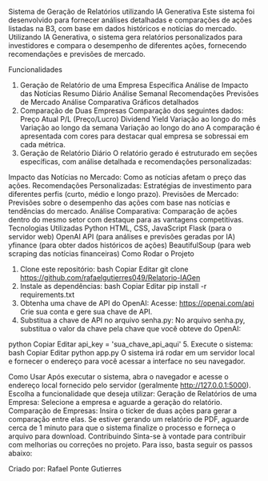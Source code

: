 Sistema de Geração de Relatórios utilizando IA Generativa
Este sistema foi desenvolvido para fornecer análises detalhadas e comparações de ações listadas na B3, com base em dados históricos e notícias do mercado. Utilizando IA Generativa, o sistema gera relatórios personalizados para investidores e compara o desempenho de diferentes ações, fornecendo recomendações e previsões de mercado.

Funcionalidades
1. Geração de Relatório de uma Empresa Específica
Análise de Impacto das Notícias
Resumo Diário
Análise Semanal
Recomendações
Previsões de Mercado
Análise Comparativa
Gráficos detalhados
2. Comparação de Duas Empresas
Comparação dos seguintes dados:
Preço Atual
P/L (Preço/Lucro)
Dividend Yield
Variação ao longo do mês
Variação ao longo da semana
Variação ao longo do ano
A comparação é apresentada com cores para destacar qual empresa se sobressai em cada métrica.
3. Geração de Relatório Diário
O relatório gerado é estruturado em seções específicas, com análise detalhada e recomendações personalizadas:

Impacto das Notícias no Mercado: Como as notícias afetam o preço das ações.
Recomendações Personalizadas: Estratégias de investimento para diferentes perfis (curto, médio e longo prazo).
Previsões de Mercado: Previsões sobre o desempenho das ações com base nas notícias e tendências do mercado.
Análise Comparativa: Comparação de ações dentro do mesmo setor com destaque para as vantagens competitivas.
Tecnologias Utilizadas
Python
HTML, CSS, JavaScript
Flask (para o servidor web)
OpenAI API (para análises e previsões geradas por IA)
yfinance (para obter dados históricos de ações)
BeautifulSoup (para web scraping das notícias financeiras)
Como Rodar o Projeto
1. Clone este repositório:
bash
Copiar
Editar
git clone https://github.com/rafaelgutierres049/Relatorio-IAGen
2. Instale as dependências:
bash
Copiar
Editar
pip install -r requirements.txt
3. Obtenha uma chave de API do OpenAI:
Acesse: https://openai.com/api
Crie sua conta e gere sua chave de API.
4. Substitua a chave de API no arquivo senha.py:
No arquivo senha.py, substitua o valor da chave pela chave que você obteve do OpenAI:

python
Copiar
Editar
api_key = 'sua_chave_api_aqui'
5. Execute o sistema:
bash
Copiar
Editar
python app.py
O sistema irá rodar em um servidor local e fornecer o endereço para você acessar a interface no seu navegador.

Como Usar
Após executar o sistema, abra o navegador e acesse o endereço local fornecido pelo servidor (geralmente http://127.0.0.1:5000).
Escolha a funcionalidade que deseja utilizar:
Geração de Relatórios de uma Empresa: Selecione a empresa e aguarde a geração do relatório.
Comparação de Empresas: Insira o ticker de duas ações para gerar a comparação entre elas.
Se estiver gerando um relatório de PDF, aguarde cerca de 1 minuto para que o sistema finalize o processo e forneça o arquivo para download.
Contribuindo
Sinta-se à vontade para contribuir com melhorias ou correções no projeto. Para isso, basta seguir os passos abaixo:

Criado por: Rafael Ponte Gutierres
